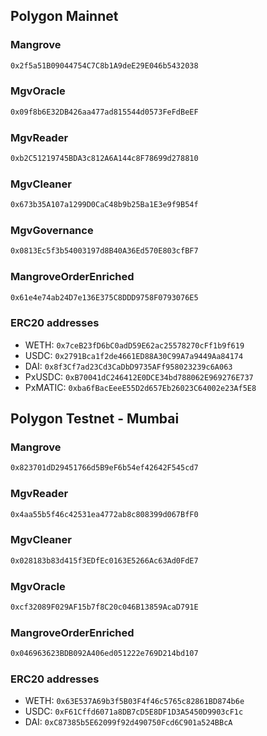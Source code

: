 <!-- GENERATED DO NOT EDIT - see addresses-to-md.js -->
## Polygon Mainnet

### Mangrove

```txt
0x2f5a51B09044754C7C8b1A9deE29E046b5432038
```

### MgvOracle

```txt
0x09f8b6E32DB426aa477ad815544d0573FeFdBeEF
```

### MgvReader

```txt
0xb2C51219745BDA3c812A6A144c8F78699d278810
```

### MgvCleaner

```txt
0x673b35A107a1299D0CaC48b9b25Ba1E3e9f9B54f
```

### MgvGovernance

```txt
0x0813Ec5f3b54003197d8B40A36Ed570E803cfBF7
```

### MangroveOrderEnriched

```txt
0x61e4e74ab24D7e136E375C8DDD9758F0793076E5
```

### ERC20 addresses

* WETH: `0x7ceB23fD6bC0adD59E62ac25578270cFf1b9f619`
* USDC: `0x2791Bca1f2de4661ED88A30C99A7a9449Aa84174`
* DAI: `0x8f3Cf7ad23Cd3CaDbD9735AFf958023239c6A063`
* PxUSDC: `0xB70041dC246412E0DCE34bd788062E969276E737`
* PxMATIC: `0xba6fBacEeeE55D2d657Eb26023C64002e23Af5E8`

## Polygon Testnet - Mumbai

### Mangrove

```txt
0x823701dD29451766d5B9eF6b54ef42642F545cd7
```

### MgvReader

```txt
0x4aa55b5f46c42531ea4772ab8c808399d067BfF0
```

### MgvCleaner

```txt
0x028183b83d415f3EDfEc0163E5266Ac63Ad0FdE7
```

### MgvOracle

```txt
0xcf32089F029AF15b7f8C20c046B13859AcaD791E
```

### MangroveOrderEnriched

```txt
0x046963623BDB092A406ed051222e769D214bd107
```

### ERC20 addresses

* WETH: `0x63E537A69b3f5B03F4f46c5765c82861BD874b6e`
* USDC: `0xF61Cffd6071a8DB7cD5E8DF1D3A5450D9903cF1c`
* DAI: `0xC87385b5E62099f92d490750Fcd6C901a524BBcA`
